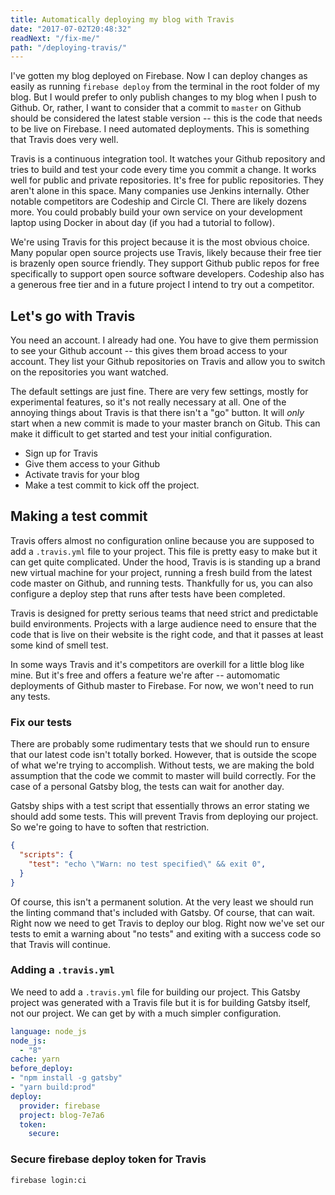 ```yaml
---
title: Automatically deploying my blog with Travis
date: "2017-07-02T20:48:32"
readNext: "/fix-me/"
path: "/deploying-travis/"
---
```


I've gotten my blog deployed on Firebase. Now I can deploy changes as easily as running `firebase deploy` from the terminal in the root folder of my blog. But I would prefer to only publish changes to my blog when I push to Github. Or, rather, I want to consider that a commit to `master` on Github should be considered the latest stable version -- this is the code that needs to be live on Firebase. I need automated deployments. This is something that Travis does very well.

Travis is a continuous integration tool. It watches your Github repository and tries to build and test your code every time you commit a change. It works well for public and private repositories. It's free for public repositories. They aren't alone in this space. Many companies use Jenkins internally. Other notable competitors are Codeship and Circle CI. There are likely dozens more. You could probably build your own service on your development laptop using Docker in about day (if you had a tutorial to follow).

We're using Travis for this project because it is the most obvious choice. Many popular open source projects use Travis, likely because their free tier is brazenly open source friendly. They support Github public repos for free specifically to support open source software developers. Codeship also has a generous free tier and in a future project I intend to try out a competitor.

## Let's go with Travis
You need an account. I already had one. You have to give them permission to see your Github account -- this gives them broad access to your account. They list your Github repositories on Travis and allow you to switch on the repositories you want watched.

The default settings are just fine. There are very few settings, mostly for experimental features, so it's not really necessary at all. One of the annoying things about Travis is that there isn't a "go" button. It will *only* start when a new commit is made to your master branch on Gitub. This can make it difficult to get started and test your initial configuration.

- Sign up for Travis
- Give them access to your Github
- Activate travis for your blog
- Make a test commit to kick off the project.

## Making a test commit
Travis offers almost no configuration online because you are supposed to add a `.travis.yml` file to your project. This file is pretty easy to make but it can get quite complicated. Under the hood, Travis is is standing up a brand new virtual machine for your project, running a fresh build from the latest code master on Github, and running tests. Thankfully for us, you can also configure a deploy step that runs after tests have been completed.

Travis is designed for pretty serious teams that need strict and predictable build environments. Projects with a large audience need to ensure that the code that is live on their website is the right code, and that it passes at least some kind of smell test.

In some ways Travis and it's competitors are overkill for a little blog like mine. But it's free and offers a feature we're after -- automomatic deployments of Github master to Firebase. For now, we won't need to run any tests.

### Fix our tests
There are probably some rudimentary tests that we should run to ensure that our latest code isn't totally borked. However, that is outside the scope of what we're trying to accomplish. Without tests, we are making the bold assumption that the code we commit to master will build correctly. For the case of a personal Gatsby blog, the tests can wait for another day.

Gatsby ships with a test script that essentially throws an error stating we should add some tests. This will prevent Travis from deploying our project. So we're going to have to soften that restriction.

```json
{
  "scripts": {
    "test": "echo \"Warn: no test specified\" && exit 0",
  }
}
```

Of course, this isn't a permanent solution. At the very least we should run the linting command that's included with Gatsby. Of course, that can wait. Right now we need to get Travis to deploy our blog. Right now we've set our tests to emit a warning about "no tests" and exiting with a success code so that Travis will continue.

### Adding a `.travis.yml`
We need to add a `.travis.yml` file for building our project. This Gatsby project was generated with a Travis file but it is for building Gatsby itself, not our project. We can get by with a much simpler configuration.

```yaml
language: node_js
node_js:
  - "8"
cache: yarn
before_deploy:
- "npm install -g gatsby"
- "yarn build:prod"
deploy:
  provider: firebase
  project: blog-7e7a6
  token:
    secure:

```

### Secure firebase deploy token for Travis

```bash
firebase login:ci
```
